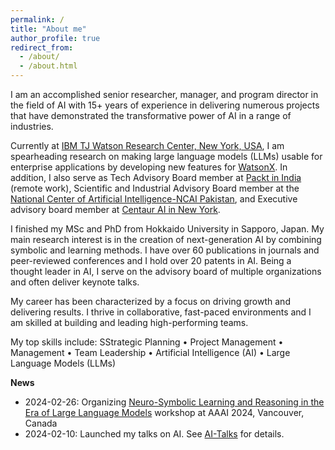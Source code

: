 ```yaml
---
permalink: /
title: "About me"
author_profile: true
redirect_from: 
  - /about/
  - /about.html
---
```


<p>I am an accomplished senior researcher, manager, and program director in the field of AI with 15+ years of experience in delivering numerous projects that have demonstrated the transformative power of AI in a range of industries.</p> 

<p>Currently at <a href="http://www.ibm.com/">IBM TJ Watson Research Center, New York, USA</a>, I am spearheading research on making large language models (LLMs) usable for enterprise applications by developing new features for <a href="https://watsonx.ai/">WatsonX</a>. In addition, I also serve as Tech Advisory Board member at <a href="https://www.packtpub.com/">Packt in India</a> (remote work), Scientific and Industrial Advisory Board member at the <a href="https://ncai.pk/">National Center of Artificial Intelligence-NCAI Pakistan</a>, and Executive advisory board member at <a href="https://centaur.ai/">Centaur AI in New York</a>.</p>
 
<p>I finished my MSc and PhD from Hokkaido University in Sapporo, Japan. My main research interest is in the creation of next-generation AI by combining symbolic and learning methods.
I have over 60 publications in journals and peer-reviewed conferences and I hold over 20 patents in AI. Being a thought leader in AI, I serve on the advisory board of multiple organizations and often deliver keynote talks.</p>

<p>My career has been characterized by a focus on driving growth and delivering results. I thrive in collaborative, fast-paced environments and I am skilled at building and leading high-performing teams.</p>

My top skills include: SStrategic Planning • Project Management • Management • Team Leadership • Artificial Intelligence (AI) • Large Language Models (LLMs)


**News**

* 2024-02-26: Organizing [Neuro-Symbolic Learning and Reasoning in the Era of Large Language Models](https://nuclear-workshop.github.io/) workshop at AAAI 2024, Vancouver, Canada
* 2024-02-10: Launched my talks on AI. See [AI-Talks](https://asimmunawar.github.io/talks/) for details.
